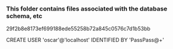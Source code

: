 ### This folder contains files associated with the database schema, etc

29f2b8e8173ef699188ede55258b72a845c0576c7d1b53bb

CREATE USER 'oscar'@'localhost' IDENTIFIED BY 'PassPass@+'
